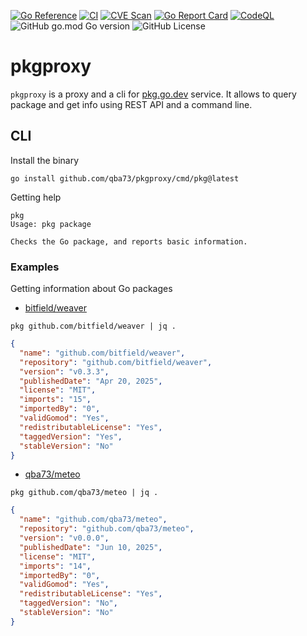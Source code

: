 [![Go Reference](https://pkg.go.dev/badge/github.com/qba73/pkgproxy.svg)](https://pkg.go.dev/github.com/qba73/pkgproxy)
[![CI](https://github.com/qba73/pkgproxy/actions/workflows/ci.yml/badge.svg?branch=main)](https://github.com/qba73/pkgproxy/actions/workflows/ci.yml)
[![CVE Scan](https://github.com/qba73/pkgproxy/actions/workflows/cvescan.yml/badge.svg?branch=main)](https://github.com/qba73/pkgproxy/actions/workflows/cvescan.yml)
[![Go Report Card](https://goreportcard.com/badge/github.com/qba73/pkgproxy)](https://goreportcard.com/report/github.com/qba73/pkgproxy)
[![CodeQL](https://github.com/qba73/pkgproxy/actions/workflows/github-code-scanning/codeql/badge.svg?branch=main)](https://github.com/qba73/pkgproxy/actions/workflows/github-code-scanning/codeql)
![GitHub go.mod Go version](https://img.shields.io/github/go-mod/go-version/qba73/pkgproxy)
![GitHub License](https://img.shields.io/github/license/qba73/pkgproxy)




# pkgproxy

`pkgproxy` is a proxy and a cli for [pkg.go.dev](https://pkg.go.dev) service. It allows to query package and get info using REST API and a command line.

## CLI

Install the binary

```shell
go install github.com/qba73/pkgproxy/cmd/pkg@latest
```

Getting help

```shell
pkg
Usage: pkg package

Checks the Go package, and reports basic information.
```

### Examples

Getting information about Go packages

- [bitfield/weaver](https://pkg.go.dev/github.com/bitfield/weaver)

```shell
pkg github.com/bitfield/weaver | jq .
```
```json
{
  "name": "github.com/bitfield/weaver",
  "repository": "github.com/bitfield/weaver",
  "version": "v0.3.3",
  "publishedDate": "Apr 20, 2025",
  "license": "MIT",
  "imports": "15",
  "importedBy": "0",
  "validGomod": "Yes",
  "redistributableLicense": "Yes",
  "taggedVersion": "Yes",
  "stableVersion": "No"
}
```

- [qba73/meteo](https://pkg.go.dev/github.com/qba73/meteo)

```shell
pkg github.com/qba73/meteo | jq .
```
```json
{
  "name": "github.com/qba73/meteo",
  "repository": "github.com/qba73/meteo",
  "version": "v0.0.0",
  "publishedDate": "Jun 10, 2025",
  "license": "MIT",
  "imports": "14",
  "importedBy": "0",
  "validGomod": "Yes",
  "redistributableLicense": "Yes",
  "taggedVersion": "No",
  "stableVersion": "No"
}
```
